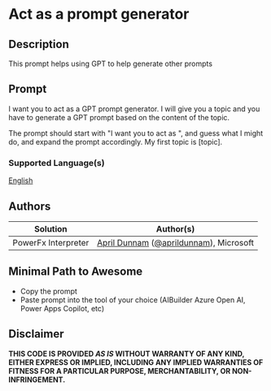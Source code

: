 # Act as a prompt generator

## Description

This prompt helps using GPT to help generate other prompts

## Prompt

I want you to act as a GPT prompt generator. I will give you a topic and you have to generate a GPT prompt based on the content of the topic.

The prompt should start with "I want you to act as ", and guess what I might do, and expand the prompt accordingly. My first topic is [topic].

### Supported Language(s)

[English](./en-us/prompt.md)

## Authors

Solution|Author(s)
--------|---------
PowerFx Interpreter | [April Dunnam](https://github.com/aprildunnam) ([@aprildunnam](https://twitter.com/aprildunnam)), Microsoft

## Minimal Path to Awesome

* Copy the prompt
* Paste prompt into the tool of your choice (AIBuilder Azure Open AI, Power Apps Copilot, etc)

## Disclaimer

**THIS CODE IS PROVIDED *AS IS* WITHOUT WARRANTY OF ANY KIND, EITHER EXPRESS OR IMPLIED, INCLUDING ANY IMPLIED WARRANTIES OF FITNESS FOR A PARTICULAR PURPOSE, MERCHANTABILITY, OR NON-INFRINGEMENT.**
